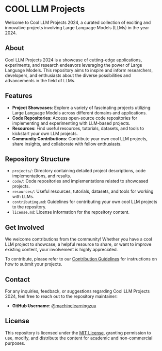 # COOL LLM Projects

Welcome to Cool LLM Projects 2024, a curated collection of exciting and innovative projects involving Large Language Models (LLMs) in the year 2024.

## About

Cool LLM Projects 2024 is a showcase of cutting-edge applications, experiments, and research endeavors leveraging the power of Large Language Models. This repository aims to inspire and inform researchers, developers, and enthusiasts about the diverse possibilities and advancements in the field of LLMs.

## Features

- **Project Showcases**: Explore a variety of fascinating projects utilizing Large Language Models across different domains and applications.
- **Code Repositories**: Access open-source code repositories for implementing and experimenting with LLM-based projects.
- **Resources**: Find useful resources, tutorials, datasets, and tools to kickstart your own LLM projects.
- **Community Contributions**: Contribute your own cool LLM projects, share insights, and collaborate with fellow enthusiasts.

## Repository Structure

- `projects/`: Directory containing detailed project descriptions, code implementations, and results.
- `code/`: Code repositories and implementations related to showcased projects.
- `resources/`: Useful resources, tutorials, datasets, and tools for working with LLMs.
- `contributing.md`: Guidelines for contributing your own cool LLM projects to the repository.
- `license.md`: License information for the repository content.

## Get Involved

We welcome contributions from the community! Whether you have a cool LLM project to showcase, a helpful resource to share, or want to improve existing content, your involvement is highly appreciated.

To contribute, please refer to our [Contribution Guidelines](contributing.md) for instructions on how to submit your projects.

## Contact

For any inquiries, feedback, or suggestions regarding Cool LLM Projects 2024, feel free to reach out to the repository maintainer:

- **GitHub Username**: [@machinelearningzuu](https://github.com/machinelearningzuu)

## License

This repository is licensed under the [MIT License](license.md), granting permission to use, modify, and distribute the content for academic and non-commercial purposes.
